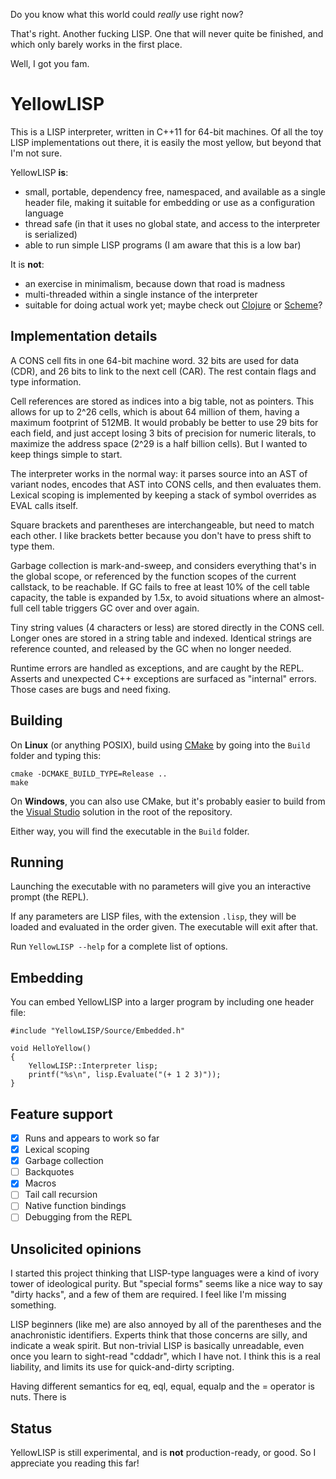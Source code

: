 Do you know what this world could *really* use right now?

That's right. Another fucking LISP. One that will never quite be finished, and which only barely works in the first place.

Well, I got you fam.

# YellowLISP

This is a LISP interpreter, written in C++11 for 64-bit machines. Of all the toy LISP implementations out there, it is easily the most yellow, but beyond that I'm not sure.

YellowLISP **is**:
- small, portable, dependency free, namespaced, and available as a single header file, making it suitable for embedding or use as a configuration language
- thread safe (in that it uses no global state, and access to the interpreter is serialized)
- able to run simple LISP programs (I am aware that this is a low bar)

It is **not**:
- an exercise in minimalism, because down that road is madness
- multi-threaded within a single instance of the interpreter
- suitable for doing actual work yet; maybe check out [Clojure](https://clojure.org/) or [Scheme](https://www.call-cc.org/)?

## Implementation details

A CONS cell fits in one 64-bit machine word. 32 bits are used for data (CDR), and 26 bits to link to the next cell (CAR). The rest contain flags and type information.

Cell references are stored as indices into a big table, not as pointers. This allows for up to 2^26 cells, which is about 64 million of them, having a maximum footprint of 512MB. It would probably be better to use 29 bits for each field, and just accept losing 3 bits of precision for numeric literals, to maximize the address space (2^29 is a half billion cells). But I wanted to keep things simple to start.

The interpreter works in the normal way: it parses source into an AST of variant nodes, encodes that AST into CONS cells, and then evaluates them. Lexical scoping is implemented by keeping a stack of symbol overrides as EVAL calls itself.

Square brackets and parentheses are interchangeable, but need to match each other. I like brackets better because you don't have to press shift to type them.

Garbage collection is mark-and-sweep, and considers everything that's in the global scope, or referenced by the function scopes of the current callstack, to be reachable. If GC fails to free at least 10% of the cell table capacity, the table is expanded by 1.5x, to avoid situations where an almost-full cell table triggers GC over and over again.

Tiny string values (4 characters or less) are stored directly in the CONS cell. Longer ones are stored in a string table and indexed. Identical strings are reference counted, and released by the GC when no longer needed.

Runtime errors are handled as exceptions, and are caught by the REPL. Asserts and unexpected C++ exceptions are surfaced as "internal" errors. Those cases are bugs and need fixing.

## Building

On **Linux** (or anything POSIX), build using [CMake](https://cmake.org/) by going into the `Build` folder and typing this:
```
cmake -DCMAKE_BUILD_TYPE=Release ..
make
```
On **Windows**, you can also use CMake, but it's probably easier to build from the [Visual Studio](https://visualstudio.microsoft.com/vs/community/) solution in the root of the repository.

Either way, you will find the executable in the `Build` folder.

## Running

Launching the executable with no parameters will give you an interactive prompt (the REPL).

If any parameters are LISP files, with the extension `.lisp`, they will be loaded and evaluated in the order given. The executable will exit after that.

Run `YellowLISP --help` for a complete list of options.

## Embedding

You can embed YellowLISP into a larger program by including one header file:

```
#include "YellowLISP/Source/Embedded.h"

void HelloYellow()
{
	YellowLISP::Interpreter lisp;
	printf("%s\n", lisp.Evaluate("(+ 1 2 3)"));
}
```

## Feature support

- [x] Runs and appears to work so far
- [x] Lexical scoping
- [x] Garbage collection
- [ ] Backquotes
- [x] Macros
- [ ] Tail call recursion
- [ ] Native function bindings
- [ ] Debugging from the REPL

## Unsolicited opinions

I started this project thinking that LISP-type languages were a kind of ivory tower of ideological purity. But "special forms" seems like a nice way to say "dirty hacks", and a few of them are required. I feel like I'm missing something.

LISP beginners (like me) are also annoyed by all of the parentheses and the anachronistic identifiers. Experts think that those concerns are silly, and indicate a weak spirit. But non-trivial LISP is basically unreadable, even once you learn to sight-read "cddadr", which I have not. I think this is a real liability, and limits its use for quick-and-dirty scripting.

Having different semantics for eq, eql, equal, equalp and the = operator is nuts. There is 

## Status

YellowLISP is still experimental, and is **not** production-ready, or good. So I appreciate you reading this far!

